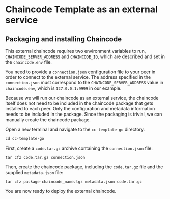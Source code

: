 # Chaincode Template as an external service

## Packaging and installing Chaincode

This external chaincode requires two environment variables to run, `CHAINCODE_SERVER_ADDRESS` and `CHAINCODE_ID`, which are described and set in the `chaincode.env` file.

You need to provide a `connection.json` configuration file to your peer in order to connect to the external service. The address specified in the `connection.json` must correspond to the `CHAINCODE_SERVER_ADDRESS` value in `chaincode.env`, which is `127.0.0.1:9999` in our example.

Because we will run our chaincode as an external service, the chaincode itself does not need to be included in the chaincode
package that gets installed to each peer. Only the configuration and metadata information needs to be included
in the package. Since the packaging is trivial, we can manually create the chaincode package.

Open a new terminal and navigate to the `cc-template-go` directory.
```
cd cc-template-go
```

First, create a `code.tar.gz` archive containing the `connection.json` file:
```
tar cfz code.tar.gz connection.json
```

Then, create the chaincode package, including the `code.tar.gz` file and the supplied `metadata.json` file:
```
tar cfz package-chaincode_name.tgz metadata.json code.tar.gz
```

You are now ready to deploy the external chaincode.
